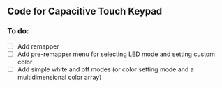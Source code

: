 ## Code for Capacitive Touch Keypad

### To do:
- [ ] Add remapper
- [ ] Add pre-remapper menu for selecting LED mode and setting custom color
- [ ] Add simple white and off modes (or color setting mode and a multidimensional color array)
